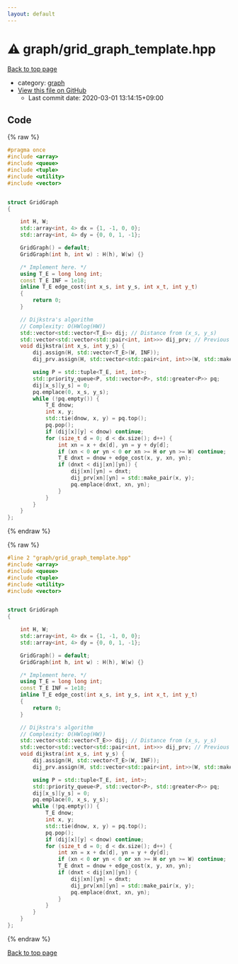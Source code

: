 ```yaml
---
layout: default
---
```


<!-- mathjax config similar to math.stackexchange -->
<script type="text/javascript" async
  src="https://cdnjs.cloudflare.com/ajax/libs/mathjax/2.7.5/MathJax.js?config=TeX-MML-AM_CHTML">
</script>
<script type="text/x-mathjax-config">
  MathJax.Hub.Config({
    TeX: { equationNumbers: { autoNumber: "AMS" }},
    tex2jax: {
      inlineMath: [ ['$','$'] ],
      processEscapes: true
    },
    "HTML-CSS": { matchFontHeight: false },
    displayAlign: "left",
    displayIndent: "2em"
  });
</script>

<script type="text/javascript" src="https://cdnjs.cloudflare.com/ajax/libs/jquery/3.4.1/jquery.min.js"></script>
<script src="https://cdn.jsdelivr.net/npm/jquery-balloon-js@1.1.2/jquery.balloon.min.js" integrity="sha256-ZEYs9VrgAeNuPvs15E39OsyOJaIkXEEt10fzxJ20+2I=" crossorigin="anonymous"></script>
<script type="text/javascript" src="../../assets/js/copy-button.js"></script>
<link rel="stylesheet" href="../../assets/css/copy-button.css" />


# :warning: graph/grid_graph_template.hpp

<a href="../../index.html">Back to top page</a>

* category: <a href="../../index.html#f8b0b924ebd7046dbfa85a856e4682c8">graph</a>
* <a href="{{ site.github.repository_url }}/blob/master/graph/grid_graph_template.hpp">View this file on GitHub</a>
    - Last commit date: 2020-03-01 13:14:15+09:00




## Code

<a id="unbundled"></a>
{% raw %}
```cpp
#pragma once
#include <array>
#include <queue>
#include <tuple>
#include <utility>
#include <vector>


struct GridGraph
{

    int H, W;
    std::array<int, 4> dx = {1, -1, 0, 0};
    std::array<int, 4> dy = {0, 0, 1, -1};

    GridGraph() = default;
    GridGraph(int h, int w) : H(h), W(w) {}

    /* Implement here. */
    using T_E = long long int;
    const T_E INF = 1e18;
    inline T_E edge_cost(int x_s, int y_s, int x_t, int y_t)
    {
        return 0;
    }

    // Dijkstra's algorithm
    // Complexity: O(HWlog(HW))
    std::vector<std::vector<T_E>> dij; // Distance from (x_s, y_s)
    std::vector<std::vector<std::pair<int, int>>> dij_prv; // Previous node for Dijkstra optimal path
    void dijkstra(int x_s, int y_s) {
        dij.assign(H, std::vector<T_E>(W, INF));
        dij_prv.assign(H, std::vector<std::pair<int, int>>(W, std::make_pair(-1, -1)));

        using P = std::tuple<T_E, int, int>;
        std::priority_queue<P, std::vector<P>, std::greater<P>> pq;
        dij[x_s][y_s] = 0;
        pq.emplace(0, x_s, y_s);
        while (!pq.empty()) {
            T_E dnow;
            int x, y;
            std::tie(dnow, x, y) = pq.top();
            pq.pop();
            if (dij[x][y] < dnow) continue;
            for (size_t d = 0; d < dx.size(); d++) {
                int xn = x + dx[d], yn = y + dy[d];
                if (xn < 0 or yn < 0 or xn >= H or yn >= W) continue;
                T_E dnxt = dnow + edge_cost(x, y, xn, yn);
                if (dnxt < dij[xn][yn]) {
                    dij[xn][yn] = dnxt;
                    dij_prv[xn][yn] = std::make_pair(x, y);
                    pq.emplace(dnxt, xn, yn);
                }
            }
        }
    }
};

```
{% endraw %}

<a id="bundled"></a>
{% raw %}
```cpp
#line 2 "graph/grid_graph_template.hpp"
#include <array>
#include <queue>
#include <tuple>
#include <utility>
#include <vector>


struct GridGraph
{

    int H, W;
    std::array<int, 4> dx = {1, -1, 0, 0};
    std::array<int, 4> dy = {0, 0, 1, -1};

    GridGraph() = default;
    GridGraph(int h, int w) : H(h), W(w) {}

    /* Implement here. */
    using T_E = long long int;
    const T_E INF = 1e18;
    inline T_E edge_cost(int x_s, int y_s, int x_t, int y_t)
    {
        return 0;
    }

    // Dijkstra's algorithm
    // Complexity: O(HWlog(HW))
    std::vector<std::vector<T_E>> dij; // Distance from (x_s, y_s)
    std::vector<std::vector<std::pair<int, int>>> dij_prv; // Previous node for Dijkstra optimal path
    void dijkstra(int x_s, int y_s) {
        dij.assign(H, std::vector<T_E>(W, INF));
        dij_prv.assign(H, std::vector<std::pair<int, int>>(W, std::make_pair(-1, -1)));

        using P = std::tuple<T_E, int, int>;
        std::priority_queue<P, std::vector<P>, std::greater<P>> pq;
        dij[x_s][y_s] = 0;
        pq.emplace(0, x_s, y_s);
        while (!pq.empty()) {
            T_E dnow;
            int x, y;
            std::tie(dnow, x, y) = pq.top();
            pq.pop();
            if (dij[x][y] < dnow) continue;
            for (size_t d = 0; d < dx.size(); d++) {
                int xn = x + dx[d], yn = y + dy[d];
                if (xn < 0 or yn < 0 or xn >= H or yn >= W) continue;
                T_E dnxt = dnow + edge_cost(x, y, xn, yn);
                if (dnxt < dij[xn][yn]) {
                    dij[xn][yn] = dnxt;
                    dij_prv[xn][yn] = std::make_pair(x, y);
                    pq.emplace(dnxt, xn, yn);
                }
            }
        }
    }
};

```
{% endraw %}

<a href="../../index.html">Back to top page</a>


